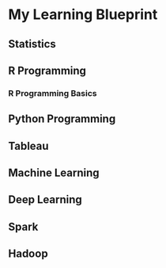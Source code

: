 # My Learning Blueprint

## Statistics

## R Programming

### R Programming Basics

## Python Programming

## Tableau

## Machine Learning

## Deep Learning

## Spark

## Hadoop
